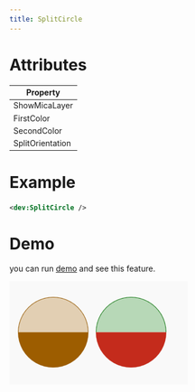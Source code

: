 ```yaml
---
title: SplitCircle
---
```


# Attributes
|Property|
|-|
|ShowMicaLayer|
|FirstColor|
|SecondColor|
|SplitOrientation|

# Example

```xml
<dev:SplitCircle />
```


# Demo
you can run [demo](https://github.com/Ghost1372/DevWinUI) and see this feature.

![DevWinUI](https://raw.githubusercontent.com/ghost1372/DevWinUI-Resources/refs/heads/main/DevWinUI-Docs/SplitCircle.png)
